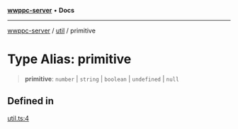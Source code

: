 [**wwppc-server**](../../README.md) • **Docs**

***

[wwppc-server](../../modules.md) / [util](../README.md) / primitive

# Type Alias: primitive

> **primitive**: `number` \| `string` \| `boolean` \| `undefined` \| `null`

## Defined in

[util.ts:4](https://github.com/WWPPC/WWPPC-server/blob/ed9c7da6b6decb294863e396def82e9a8d81b105/src/util.ts#L4)
